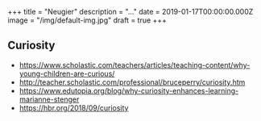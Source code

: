 +++
title = "Neugier"
description = "..."
date = 2019-01-17T00:00:00.000Z
image = "/img/default-img.jpg"
draft = true
+++

## Curiosity

- https://www.scholastic.com/teachers/articles/teaching-content/why-young-children-are-curious/
- http://teacher.scholastic.com/professional/bruceperry/curiosity.htm
- https://www.edutopia.org/blog/why-curiosity-enhances-learning-marianne-stenger
- https://hbr.org/2018/09/curiosity